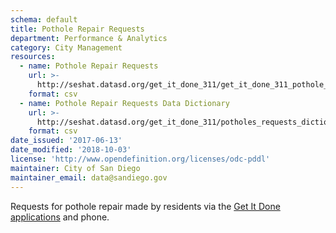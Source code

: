 ```yaml
---
schema: default
title: Pothole Repair Requests
department: Performance & Analytics
category: City Management
resources:
  - name: Pothole Repair Requests
    url: >-
      http://seshat.datasd.org/get_it_done_311/get_it_done_311_pothole_requests_datasd.csv
    format: csv
  - name: Pothole Repair Requests Data Dictionary
    url: >-
      http://seshat.datasd.org/get_it_done_311/potholes_requests_dictionary_datasd.csv
    format: csv
date_issued: '2017-06-13'
date_modified: '2018-10-03'
license: 'http://www.opendefinition.org/licenses/odc-pddl'
maintainer: City of San Diego
maintainer_email: data@sandiego.gov
---
```

Requests for pothole repair made by residents via the
<a href="https://www.sandiego.gov/get-it-done" target="_blank" rel="noopener">
Get It Done applications</a> and phone.
